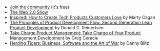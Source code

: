 - [Join the community](https://changelog.com/community) (it's free)
- [The Web 2.0 Show](http://web20show.com/)
- [Inspired: How to Create Tech Products Customers Love](https://www.amazon.com/gp/product/1119387507) by Marty Cagan
- [The Principles of Product Development Flow: Second Generation Lean Product Development](https://www.amazon.com/dp/B007TKU0O0) by Donald G. Reinertsen
- [Take Charge Product Management: Take Charge of Your Product Management Development](https://www.amazon.com/dp/B004SBPGPG) by Greg Geracie
- [Herding Tigers: Business, Software and the Art of War](https://www.amazon.com/dp/B002NPBS8S) by Danny Blitz